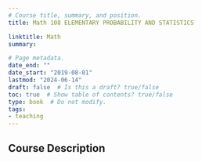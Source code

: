 ```yaml
---
# Course title, summary, and position.
title: Math 108 ELEMENTARY PROBABILITY AND STATISTICS

linktitle: Math
summary: 

# Page metadata.
date_end: ""
date_start: "2019-08-01"
lastmod: "2024-06-14"
draft: false  # Is this a draft? true/false
toc: true  # Show table of contents? true/false
type: book  # Do not modify.
tags: 
- teaching
---
```


## Course Description

